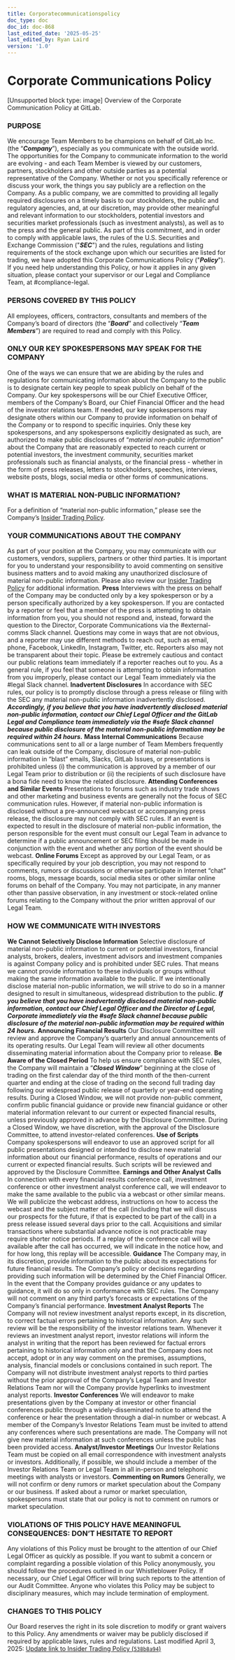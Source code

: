 ```yaml
---
title: Corporatecommunicationspolicy
doc_type: doc
doc_id: doc-868
last_edited_date: '2025-05-25'
last_edited_by: Ryan Laird
version: '1.0'
---
```


# Corporate Communications Policy

[Unsupported block type: image]
Overview of the Corporate Communication Policy at GitLab.
### PURPOSE
We encourage Team Members to be champions on behalf of GitLab Inc. (the “***Company***”), especially as you communicate with the outside world. The opportunities for the Company to communicate information to the world are evolving - and each Team Member is viewed by our customers, partners, stockholders and other outside parties as a potential representative of the Company. Whether or not you specifically reference or discuss your work, the things you say publicly are a reflection on the Company.
As a public company, we are committed to providing all legally required disclosures on a timely basis to our stockholders, the public and regulatory agencies, and, at our discretion, may provide other meaningful and relevant information to our stockholders, potential investors and securities market professionals (such as investment analysts), as well as to the press and the general public. As part of this commitment, and in order to comply with applicable laws, the rules of the U.S. Securities and Exchange Commission ("***SEC***") and the rules, regulations and listing requirements of the stock exchange upon which our securities are listed for trading, we have adopted this Corporate Communications Policy ("***Policy***").
If you need help understanding this Policy, or how it applies in any given situation, please contact your supervisor or our Legal and Compliance Team, at #compliance-legal.
### PERSONS COVERED BY THIS POLICY
All employees, officers, contractors, consultants and members of the Company’s board of directors (the “***Board***” and collectively “***Team Members***”) are required to read and comply with this Policy.
### ONLY OUR KEY SPOKESPERSONS MAY SPEAK FOR THE COMPANY
One of the ways we can ensure that we are abiding by the rules and regulations for communicating information about the Company to the public is to designate certain key people to speak publicly on behalf of the Company. Our key spokespersons will be our Chief Executive Officer, members of the Company’s Board, our Chief Financial Officer and the head of the investor relations team. If needed, our key spokespersons may designate others within our Company to provide information on behalf of the Company or to respond to specific inquiries.
Only these key spokespersons, and any spokespersons explicitly designated as such, are authorized to make public disclosures of “*material non-public information*” about the Company that are reasonably expected to reach current or potential investors, the investment community, securities market professionals such as financial analysts, or the financial press - whether in the form of press releases, letters to stockholders, speeches, interviews, website posts, blogs, social media or other forms of communications.
### WHAT IS MATERIAL NON-PUBLIC INFORMATION?
For a definition of “material non-public information,” please see the Company’s [Insider Trading Policy](https://drive.google.com/file/d/1yK4-L3nCEjVi14UwFfp9LNJzJNQdvvLB/view?usp=sharing).
### YOUR COMMUNICATIONS ABOUT THE COMPANY
As part of your position at the Company, you may communicate with our customers, vendors, suppliers, partners or other third parties. It is important for you to understand your responsibility to avoid commenting on sensitive business matters and to avoid making any unauthorized disclosure of material non-public information. Please also review our [Insider Trading Policy](https://drive.google.com/file/d/1yK4-L3nCEjVi14UwFfp9LNJzJNQdvvLB/view?usp=sharing) for additional information.
**Press**
Interviews with the press on behalf of the Company may be conducted only by a key spokesperson or by a person specifically authorized by a key spokesperson. If you are contacted by a reporter or feel that a member of the press is attempting to obtain information from you, you should not respond and, instead, forward the question to the Director, Corporate Communications via the #external-comms Slack channel. Questions may come in ways that are not obvious, and a reporter may use different methods to reach out, such as email, phone, Facebook, LinkedIn, Instagram, Twitter, etc. Reporters also may not be transparent about their topic. Please be extremely cautious and contact our public relations team immediately if a reporter reaches out to you. As a general rule, if you feel that someone is attempting to obtain information from you improperly, please contact our Legal Team immediately via the #legal Slack channel.
**Inadvertent Disclosures**
In accordance with SEC rules, our policy is to promptly disclose through a press release or filing with the SEC any material non-public information inadvertently disclosed.
***Accordingly, if you believe that you have inadvertently disclosed material non-public information, contact our Chief Legal Officer and the GitLab Legal and Compliance team immediately via the #safe Slack channel because public disclosure of the material non-public information may be required within 24 hours.***
**Mass Internal Communications**
Because communications sent to all or a large number of Team Members frequently can leak outside of the Company, disclosure of material non-public information in “blast” emails, Slacks, GitLab Issues, or presentations is prohibited unless (i) the communication is approved by a member of our Legal Team prior to distribution or (ii) the recipients of such disclosure have a bona fide need to know the related disclosure.
**Attending Conferences and Similar Events**
Presentations to forums such as industry trade shows and other marketing and business events are generally not the focus of SEC communication rules. However, if material non-public information is disclosed without a pre-announced webcast or accompanying press release, the disclosure may not comply with SEC rules. If an event is expected to result in the disclosure of material non-public information, the person responsible for the event must consult our Legal Team in advance to determine if a public announcement or SEC filing should be made in conjunction with the event and whether any portion of the event should be webcast.
**Online Forums**
Except as approved by our Legal Team, or as specifically required by your job description, you may not respond to comments, rumors or discussions or otherwise participate in Internet “chat” rooms, blogs, message boards, social media sites or other similar online forums on behalf of the Company. You may not participate, in any manner other than passive observation, in any investment or stock-related online forums relating to the Company without the prior written approval of our Legal Team.
### HOW WE COMMUNICATE WITH INVESTORS
**We Cannot Selectively Disclose Information**
Selective disclosure of material non-public information to current or potential investors, financial analysts, brokers, dealers, investment advisors and investment companies is against Company policy and is prohibited under SEC rules. That means we cannot provide information to these individuals or groups without making the same information available to the public. If we intentionally disclose material non-public information, we will strive to do so in a manner designed to result in simultaneous, widespread distribution to the public.
***If you believe that you have inadvertently disclosed material non-public information, contact our Chief Legal Officer and the Director of Legal, Corporate immediately via the #safe Slack channel because public disclosure of the material non-public information may be required within 24 hours.***
**Announcing Financial Results**
Our Disclosure Committee will review and approve the Company’s quarterly and annual announcements of its operating results. Our Legal Team will review all other documents disseminating material information about the Company prior to release.
**Be Aware of the Closed Period**
To help us ensure compliance with SEC rules, the Company will maintain a “***Closed Window***” beginning at the close of trading on the first calendar day of the third month of the then-current quarter and ending at the close of trading on the second full trading day following our widespread public release of quarterly or year-end operating results. During a Closed Window, we will not provide non-public comment, confirm public financial guidance or provide new financial guidance or other material information relevant to our current or expected financial results, unless previously approved in advance by the Disclosure Committee. During a Closed Window, we have discretion, with the approval of the Disclosure Committee, to attend investor-related conferences.
**Use of Scripts**
Company spokespersons will endeavor to use an approved script for all public presentations designed or intended to disclose new material information about our financial performance, results of operations and our current or expected financial results. Such scripts will be reviewed and approved by the Disclosure Committee.
**Earnings and Other Analyst Calls**
In connection with every financial results conference call, investment conference or other investment analyst conference call, we will endeavor to make the same available to the public via a webcast or other similar means. We will publicize the webcast address, instructions on how to access the webcast and the subject matter of the call (including that we will discuss our prospects for the future, if that is expected to be part of the call) in a press release issued several days prior to the call. Acquisitions and similar transactions where substantial advance notice is not practicable may require shorter notice periods. If a replay of the conference call will be available after the call has occurred, we will indicate in the notice how, and for how long, this replay will be accessible.
**Guidance**
The Company may, in its discretion, provide information to the public about its expectations for future financial results. The Company’s policy or decisions regarding providing such information will be determined by the Chief Financial Officer. In the event that the Company provides guidance or any updates to guidance, it will do so only in conformance with SEC rules. The Company will not comment on any third party’s forecasts or expectations of the Company’s financial performance.
**Investment Analyst Reports**
The Company will not review investment analyst reports except, in its discretion, to correct factual errors pertaining to historical information. Any such review will be the responsibility of the investor relations team. Whenever it reviews an investment analyst report, investor relations will inform the analyst in writing that the report has been reviewed for factual errors pertaining to historical information only and that the Company does not accept, adopt or in any way comment on the premises, assumptions, analysis, financial models or conclusions contained in such report. The Company will not distribute investment analyst reports to third parties without the prior approval of the Company’s Legal Team and Investor Relations Team nor will the Company provide hyperlinks to investment analyst reports.
**Investor Conferences**
We will endeavor to make presentations given by the Company at investor or other financial conferences public through a widely-disseminated notice to attend the conference or hear the presentation through a dial-in number or webcast. A member of the Company’s Investor Relations Team must be invited to attend any conferences where such presentations are made. The Company will not give new material information at such conferences unless the public has been provided access.
**Analyst/Investor Meetings**
Our Investor Relations Team must be copied on all email correspondence with investment analysts or investors. Additionally, if possible, we should include a member of the Investor Relations Team or Legal Team in all in-person and telephonic meetings with analysts or investors.
**Commenting on Rumors**
Generally, we will not confirm or deny rumors or market speculation about the Company or our business. If asked about a rumor or market speculation, spokespersons must state that our policy is not to comment on rumors or market speculation.
### VIOLATIONS OF THIS POLICY HAVE MEANINGFUL CONSEQUENCES: DON’T HESITATE TO REPORT
Any violations of this Policy must be brought to the attention of our Chief Legal Officer as quickly as possible. If you want to submit a concern or complaint regarding a possible violation of this Policy anonymously, you should follow the procedures outlined in our Whistleblower Policy. If necessary, our Chief Legal Officer will bring such reports to the attention of our Audit Committee. Anyone who violates this Policy may be subject to disciplinary measures, which may include termination of employment.
### CHANGES TO THIS POLICY
Our Board reserves the right in its sole discretion to modify or grant waivers to this Policy. Any amendments or waiver may be publicly disclosed if required by applicable laws, rules and regulations.
Last modified April 3, 2025: [Update link to Insider Trading Policy (](https://gitlab.com/gitlab-com/content-sites/handbook/commit/538b8a94)[`538b8a94`](https://gitlab.com/gitlab-com/content-sites/handbook/commit/538b8a94)[)](https://gitlab.com/gitlab-com/content-sites/handbook/commit/538b8a94)
